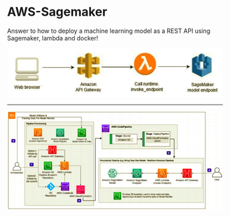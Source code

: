 # AWS-Sagemaker
Answer to how to deploy a machine learning model as a REST API using Sagemaker, lambda and docker!

<img src='https://github.com/MvMukesh/AWS-Sagemaker/blob/main/images/flow1.png'>

<hr>

<img src='https://github.com/MvMukesh/AWS-Sagemaker/blob/main/images/flow-all.png'>

